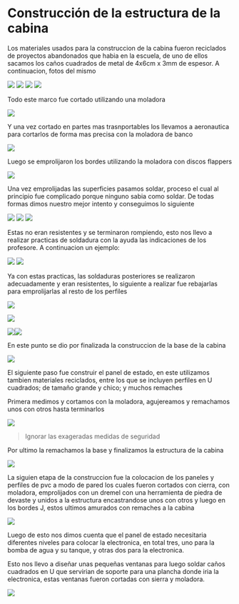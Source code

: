 # Construcción de la estructura de la cabina

Los materiales usados para la construccion de la cabina fueron reciclados de proyectos abandonados que habia en la escuela, de uno de ellos sacamos los caños cuadrados de metal de 4x6cm x 3mm de espesor. A continuacion, fotos del mismo

![](Fotos/FotoEstructura1.jpg)
![](Fotos/FotoEstructura2.jpg)
![](Fotos/FotoEstructura3.jpg)
![](Fotos/FotoEstructura4.jpg)

Todo este marco fue cortado utilizando una moladora

![](https://us.123rf.com/450wm/aoosthuizen/aoosthuizen1705/aoosthuizen170500036/78086985-amoladora-de-%C3%A1ngulo-de-corte-de-un-tubo-cuadrado-de-metal-haciendo-una-lluvia-de-chispas.jpg?ver=6)

Y una vez cortado en partes mas trasnportables los llevamos a aeronautica para cortarlos de forma mas precisa con la moladora de banco

![](https://http2.mlstatic.com/D_NQ_NP_710970-MLA28048862486_082018-O.webp)

Luego se emprolijaron los bordes utilizando la moladora con discos flappers

![](https://http2.mlstatic.com/D_NQ_NP_720274-MLA41361114142_042020-V.jpg)

Una vez emprolijadas las superficies pasamos soldar, proceso el cual al principio fue complicado porque ninguno sabia como soldar. De todas formas dimos nuestro mejor intento y conseguimos lo siguiente

![](Fotos/FotoSoldadura1.jpg)
![](Fotos/FotoSoldadura2.jpg)
![](Fotos/FotoSoldadura3.jpg)

Estas no eran resistentes y se terminaron rompiendo, esto nos llevo a realizar practicas de soldadura con la ayuda las indicaciones de los profesore. A continuacion un ejemplo:

![](Fotos/EjemploSoldadura1.jpg)
![](Fotos/EjemploSoldadura2.jpg)

Ya con estas practicas, las soldaduras posteriores se realizaron adecuadamente y eran resistentes, lo siguiente a realizar fue rebajarlas para emprolijarlas al resto de los perfiles

![](Fotos/SoldaduraBienHechas.jpg)

![](Fotos/SoldaduraProlija2.jpg)

![](Fotos/SoldaduraProlija.jpg)![](Fotos/SoldaduraProlija3.jpg)

En este punto se dio por finalizada la construccion de la base de la cabina

![](Fotos/CabinaSoldada.jpg)

El siguiente paso fue construir el panel de estado, en este utilizamos tambien materiales reciclados, entre los que se incluyen perfiles en U cuadrados; de tamaño grande y chico; y muchos remaches

Primera medimos y cortamos con la moladora, agujereamos y remachamos unos con otros hasta terminarlos

![](Fotos/PanelCorte.jpg)
>Ignorar las exageradas medidas de seguridad

Por ultimo la remachamos la base y finalizamos la estructura de la cabina

![](Fotos/CabinaCompleta.jpg)

La siguien etapa de la construccion fue la colocacion de los paneles y perfiles de pvc a modo de pared los cuales fueron cortados con cierra, con moladora, emprolijados con un dremel con una herramienta de piedra de devaste y unidos a la estructura encastrandose unos con otros y luego en los bordes J, estos ultimos amurados con remaches a la cabina

![](Fotos/CabinaPared1.jpg)

Luego de esto nos dimos cuenta que el panel de estado necesitaria diferentes niveles para colocar la electronica, en total tres, uno para la bomba de agua y su tanque, y otras dos para la electronica. 

Esto nos llevo a diseñar unas pequeñas ventanas para luego soldar caños cuadrados en U que servirian de soporte para una plancha donde iria la electronica, estas ventanas fueron cortadas con sierra y moladora.

![](Fotos/PanelEstadoEstantes.jpg)